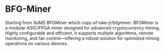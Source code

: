 # BFG-Miner
Starting from XoMS BFGMiner which copy of luke-jr/bfgminer. BFGMiner is a modular ASIC/FPGA miner designed for advanced cryptocurrency mining. Highly configurable and efficient, it supports multiple algorithms, remote monitoring, and fan control—offering a robust solution for optimized mining operations on various devices.
